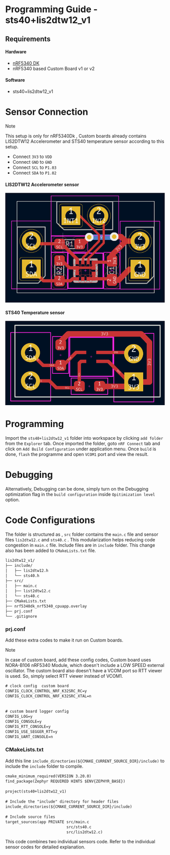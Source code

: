 # Programming Guide - sts40+lis2dtw12_v1

## Requirements

#### Hardware
* [nRF5340 DK](https://www.nordicsemi.com/Products/Development-hardware/nRF5340-DK)
* nRF5340 based Custom Board v1 or v2

#### Software
* sts40+lis2dtw12_v1

# Sensor Connection
> [!NOTE]  
> This setup is only for nRF5340Dk , Custom boards already contains LIS2DTW12 Accelerometer and STS40 temperature sensor according to this setup.


*   Connect `3V3` to `VDD`
*   Connect `GND` to `GND`
*   Connect `SCL` to `P1.03`
*   Connect `SDA` to `P1.02`


#### LIS2DTW12 Accelerometer sensor
![Accelerometer](/Graphics/IMU_Sensor.png)

#### STS40 Temperature sensor
![temperature ](/Graphics/Temp_Sensor.png)





# Programming 
Import the ```sts40+lis2dtw12_v1``` folder into workspace by clicking ```add folder``` from the ```Explorer``` tab.
Once imported the folder, goto ```nRF Connect``` tab and click on ```Add Build Configuration``` under application menu. Once ```build``` is done, ```flash``` the programme and open ```VCOM1``` port and view the result.

# Debugging

Alternatively, Debugging can be done, simply turn on the Debugging optimization flag in the ```build configuration``` inside ```Opitimization level``` option.

# Code Configurations

The folder is structured as , `src` folder contains the `main.c` file and sensor files `lis2dtw12.c` and `sts40.c` . This modularization helps reducing code congestion in `main.c` file. Include files are in `include` folder. This change also has been added to `CMakeLists.txt` file.

```
lis2dtw12_v1/
├── include/
│   ├── lis2dtw12.h
│   └── sts40.h
├── src/
│   ├── main.c
│   ├── list2dtw12.c
│   └── sts40.c
├── CMakeLists.txt
├── nrf5340dk_nrf5340_cpuapp.overlay
├── prj.conf
└── .gitignore

```



### prj.conf 

Add these extra codes to make it run on Custom boards.

> [!NOTE]  
> In case of custom board, add these config codes, Custom board uses NORA-B106 nRF5340 Module, which doesn't include a LOW SPEED external oscillator. The custom board also doesn't have a VCOM port so RTT viewer is used. So, simply select RTT viewer instead of VCOM1.

```
# clock config  custom board
CONFIG_CLOCK_CONTROL_NRF_K32SRC_RC=y
CONFIG_CLOCK_CONTROL_NRF_K32SRC_XTAL=n


# custom board logger config
CONFIG_LOG=y
CONFIG_CONSOLE=y
CONFIG_RTT_CONSOLE=y
CONFIG_USE_SEGGER_RTT=y
CONFIG_UART_CONSOLE=n
```


### CMakeLists.txt

Add this line `include_directories(${CMAKE_CURRENT_SOURCE_DIR}/include)` to include the `include` folder to compile.

```
cmake_minimum_required(VERSION 3.20.0)
find_package(Zephyr REQUIRED HINTS $ENV{ZEPHYR_BASE})

project(sts40+lis2dtw12_v1)

# Include the "include" directory for header files
include_directories(${CMAKE_CURRENT_SOURCE_DIR}/include)

# Include source files
target_sources(app PRIVATE src/main.c 
                           src/sts40.c 
                           src/lis2dtw12.c)
```

This code combines two individual sensors code. Refer to the individual sensor codes for detailed explanation.
